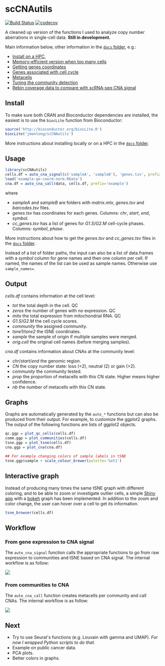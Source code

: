 # scCNAutils

[![Build Status](https://travis-ci.com/jmonlong/scCNAutils.svg?branch=master)](https://travis-ci.com/jmonlong/scCNAutils)
[![codecov](https://codecov.io/gh/jmonlong/scCNAutils/branch/master/graph/badge.svg)](https://codecov.io/gh/jmonlong/scCNAutils)

A cleaned up version of the functions I used to analyze copy number aberrations in single-cell data. **Still in development.**

Main information below, other information in the [`docs` folder](docs), e.g.:

- [Install on a HPC](docs/README.md#install-on-a-hpc),
- [Memory-efficient version when too many cells](docs/README.md#optimized-version)
- [Getting genes coordinates](docs/README.md#getting-genes-coordinates)
- [Genes associated with cell cycle](docs/README.md#genes-associated-with-cell-cycle)
- [Metacells](docs/README.md#metacells)
- [Tuning the community detection](docs/README.md#tuning-the-community-detection)
- [Rebin coverage data to compare with scRNA-seq CNA signal](docs/README.md#rebinning-coverage-data)

## Install

To make sure both CRAN and Bioconductor dependencies are installed, the easiest is to use the `biocLite` function from Bioconductor:

```r
source('http://bioconductor.org/biocLite.R')
biocLite('jmonlong/scCNAutils')
```

More instructions about installing locally or on a HPC in the [`docs` folder](docs/README.md#install-on-a-hpc).

## Usage

```r
library(scCNAutils)
cells.df = auto_cna_signal(c('sampleA', 'sampleB'), 'genes.tsv', prefix='example', cell_cycle='cc_genes.tsv')
load('example-ge-coord-norm.RData')
cna.df = auto_cna_call(data, cells.df, prefix='example')
```

where 

- *sampleA* and *sampleB* are folders with *matrix.mtx*, *genes.tsv* and *barcodes.tsv* files.
- *genes.tsv* has coordinates for each genes. Columns: *chr*, *start*, *end*, *symbol*.
- *cc_genes.tsv* has a list of genes for *G1.S*/*G2.M* cell-cycle phases. Columns: *symbol*, *phase*.

More instructions about how to get the *genes.tsv* and *cc_genes.tsv* files in the [`docs` folder](docs).


Instead of a list of folder paths, the input can also be a list of data.frames with a *symbol* column for gene names and then one column per cell. If named, the names of the list can be used as sample names. Otherwise use `sample_names=`.

## Output

*cells.df* contains information at the cell level:

- *tot* the total depth in the cell. QC
- *zeros* the number of genes with no expression. QC
- *mito* the total expression from mitochondrial RNA. QC
- *G1.S*/*G2.M* the cell cycle scores.
- *community* the assigned community.
- *tsne1*/*tsne2* the tSNE coordinates.
- *sample* the sample of origin if multiple samples were merged.
- *orig.cell* the original cell names (before merging samples).

*cna.df* contains information about CNAs at the community level:

- *chr*/*start*/*end* the genomic region.
- *CN* the copy number state: loss (<2), neutral (2) or gain (>2).
- *community* the community tested.
- *prop* the proportion of metacells with this CN state. Higher means higher confidence.
- *nb* the number of metacells with this CN state. 

## Graphs

Graphs are automatically generated by the `auto_*` functions but can also be produced from their output.
For example, to customize the ggplot2 graphs.
The output of the following functions are lists of ggplot2 objects.

```r
qc.ggp = plot_qc_cells(cells.df)
comm.ggp = plot_communities(cells.df)
tsne.ggp = plot_tsne(cells.df)
cna.ggp = plot_cna(cna.df)

## For example changing colors of sample labels in tSNE
tsne.ggp$sample + scale_colour_brewer(palette='Set1')
```

## Interactive graph

Instead of producing many times the same tSNE graph with different coloring, and to be able to zoom or investigate outlier cells, a simple [Shiny app](https://www.rstudio.com/products/shiny/shiny-user-showcase/) with a [bokeh](https://bokeh.pydata.org/en/latest/docs/gallery.html) graph has been implemented. In addition to the zoom and color change, the user can hover over a cell to get its information.

```r
tsne_browser(cells.df)
```

## Workflow

### From gene expression to CNA signal

The `auto_cna_signal` function calls the appropriate functions to go from raw expression to communities and tSNE based on CNA signal.
The internal workflow is as follow:

![](docs/flowchart-cnasignal.png)

### From communities to CNA

The `auto_cna_call` function creates metacells per community and call CNAs.
The internal workflow is as follow:

![](docs/flowchart-cnacalling.png)

## Next

- Try to use Seurat's functions (e.g. Louvain with gamma and UMAP). *For now I wrapped Python scripts to do that*.
- Example on public cancer data.
- PCA plots.
- Better colors in graphs.
